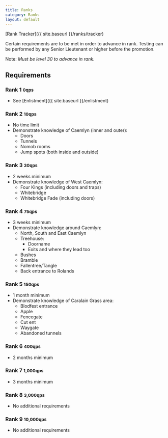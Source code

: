 ```yaml
---
title: Ranks
category: Ranks
layout: default
---
```


[Rank Tracker]({{ site.baseurl }}/ranks/tracker)

Certain requirements are to be met in order to advance in rank. Testing can be
performed by any Senior Lieutenant or higher before the promotion.

Note: _Must be level 30 to advance in rank._

## Requirements

### Rank 1 <small>0qps</small>
*  See [Enlistment]({{ site.baseurl }}/enlistment)

### Rank 2 <small>10qps</small>

*  No time limit
*  Demonstrate knowledge of Caemlyn (inner and outer):
   *  Doors
   *  Tunnels
   *  Nomob rooms
   *  Jump spots (both inside and outside)

### Rank 3 <small>30qps</small>

*  <span class="text-success">2 weeks</span> minimum
*  Demonstrate knowledge of West Caemlyn:
   *  Four Kings (including doors and traps)
   *  Whitebridge
   *  Whitebridge Fade (including doors)

### Rank 4 <small>75qps</small>

*  <span class="text-success">3 weeks</span> minimum
*  Demonstrate knowledge around Caemlyn:
   *  North, South and East Caemlyn
   *  Treehouse:
      *  Doorname
      *  Exits and where they lead too
   *  Bushes
   *  Bramble
   *  Fallentree/Tangle
   *  Back entrance to Rolands

### Rank 5 <small>150qps</small>

*  <span class="text-success">1 month</span> minimum
*  Demonstrate knowledge of Caralain Grass area:
   *  Blodfest entrance
   *  Apple
   *  Fencegate
   *  Cut ent
   *  Waygate
   *  Abandoned tunnels

### Rank 6 <small>400qps</small>

*  <span class="text-success">2 months</span> minimum

### Rank 7 <small>1,000qps</small>

*  <span class="text-success">3 months</span> minimum

### Rank 8 <small>3,000qps</small>

*  No additional requirements

### Rank 9 <small>10,000qps</small>

*  No additional requirements


